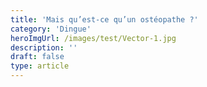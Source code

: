 ```yaml
---
title: 'Mais qu’est-ce qu’un ostéopathe ?'
category: 'Dingue'
heroImgUrl: /images/test/Vector-1.jpg
description: ''
draft: false
type: article
---
```

